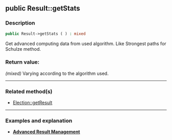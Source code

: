 ## public Result::getStats

### Description    

```php
public Result->getStats ( ) : mixed
```

Get advanced computing data from used algorithm. Like Strongest paths for Schulze method.
    

### Return value:   

*(mixed)* Varying according to the algorithm used.


---------------------------------------

### Related method(s)      

* [Election::getResult](../Election%20Class/public%20Election--getResult.md)    

---------------------------------------

### Examples and explanation

* **[Advanced Result Management](https://github.com/julien-boudry/Condorcet/wiki/II-%23-C.-Result-%23-3.-Advanced-Results-Management)**    
